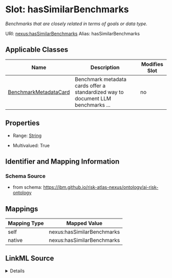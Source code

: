 

# Slot: hasSimilarBenchmarks


_Benchmarks that are closely related in terms of goals or data type._





URI: [nexus:hasSimilarBenchmarks](https://ibm.github.io/risk-atlas-nexus/ontology/hasSimilarBenchmarks)
Alias: hasSimilarBenchmarks

<!-- no inheritance hierarchy -->





## Applicable Classes

| Name | Description | Modifies Slot |
| --- | --- | --- |
| [BenchmarkMetadataCard](BenchmarkMetadataCard.md) | Benchmark metadata cards offer a standardized way to document LLM benchmarks ... |  no  |







## Properties

* Range: [String](String.md)

* Multivalued: True





## Identifier and Mapping Information







### Schema Source


* from schema: https://ibm.github.io/risk-atlas-nexus/ontology/ai-risk-ontology




## Mappings

| Mapping Type | Mapped Value |
| ---  | ---  |
| self | nexus:hasSimilarBenchmarks |
| native | nexus:hasSimilarBenchmarks |




## LinkML Source

<details>
```yaml
name: hasSimilarBenchmarks
description: Benchmarks that are closely related in terms of goals or data type.
from_schema: https://ibm.github.io/risk-atlas-nexus/ontology/ai-risk-ontology
rank: 1000
alias: hasSimilarBenchmarks
domain_of:
- BenchmarkMetadataCard
range: string
multivalued: true

```
</details>
